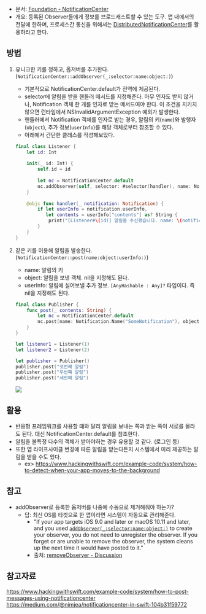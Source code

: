 - 문서: [Foundation - NotificationCenter](https://developer.apple.com/documentation/foundation/notificationcenter)
- 개요: 등록된 Observer들에게 정보를 브로드캐스트할 수 있는 도구. 앱 내에서의 전달에 한하며, 프로세스간 통신을 위해서는 [DistributedNotificationCenter](https://developer.apple.com/documentation/foundation/distributednotificationcenter)를 활용하라고 한다.

## 방법
1. 유니크한 키를 정하고, 옵저버를 추가한다. (`NotificationCenter::addObserver(_:selector:name:object:)`)
	- 기본적으로 NotificationCenter.default가 전역에 제공된다.
	- selector에 알림을 받을 핸들러 메서드를 지정해준다. 아무 인자도 받지 않거나, Notification 객체 한 개를 인자로 받는 메서드여야 한다. 이 조건을 지키지 않으면 런타임에서 NSInvalidArgumentException 예외가 발생한다.
	- 핸들러에서 Notification 객체를 인자로 받는 경우, 알림의 키(`name`)와 발행자(`object`), 추가 정보(`userInfo`)를 해당 객체로부터 참조할 수 있다.
	- 아래에서 간단한 클래스를 작성해보았다.
	```swift
	final class Listener {
	    let id: Int
	    
	    init(_ id: Int) {
	        self.id = id
	        
	        let nc = NotificationCenter.default
	        nc.addObserver(self, selector: #selector(handler), name: Notification.Name("SomeNotification"), object: nil)
	    }
	    
	    @objc func handler(_ notification: Notification) {
	        if let userInfo = notification.userInfo,
	           let contents = userInfo["contents"] as? String {
	            print("[Listener#\(id)] 알림을 수신했습니다. name: \(notification.name) contents: \(contents)")
	        }
	    }
	}
	```

2. 같은 키를 이용해 알림을 발송한다. (`NotificationCenter::post(name:object:userInfo:)`)
	- name: 알림의 키
	- object: 알림을 보낸 객체. nil을 지정해도 된다.
	- userInfo: 알림에 실어보낼 추가 정보. `[AnyHashable : Any]?` 타입이다. 즉 nil을 지정해도 된다.
	```swift
	final class Publisher {
	    func post(_ contents: String) {
	        let nc = NotificationCenter.default
	        nc.post(name: Notification.Name("SomeNotification"), object: self, userInfo: ["contents": contents])
	    }
	}
	
	let listener1 = Listener(1)
	let listener2 = Listener(2)
	
	let publisher = Publisher()
	publisher.post("첫번쨰 알림")
	publisher.post("두번쨰 알림")
	publisher.post("세번쨰 알림")
	```

	![](Pasted%20image%2020250119132207.png)

## 활용
- 반응형 프레임워크를 사용할 떄와 달리 알림을 보내는 쪽과 받는 쪽이 서로를 몰라도 된다. 대신 NotificationCenter.default를 참조한다.
- 알림을 불특정 다수의 객체가 받아야하는 경우 유용할 것 같다. (로그인 등)
- 또한 앱 라이프사이클 변경에 따른 알림을 받는다든지 시스템에서 미리 제공하는 알림을 받을 수도 있다.
	- ex> https://www.hackingwithswift.com/example-code/system/how-to-detect-when-your-app-moves-to-the-background

## 참고
- addObserver로 등록한 옵저버를 나중에 수동으로 제거해줘야 하는가?
	- 답: 최신 OS를 타겟으로 한 앱이라면 시스템이 자동으로 관리해준다.
		- "If your app targets iOS 9.0 and later or macOS 10.11 and later, and you used [`addObserver(_:selector:name:object:)`](https://developer.apple.com/documentation/foundation/notificationcenter/1415360-addobserver) to create your observer, you do not need to unregister the observer. If you forget or are unable to remove the observer, the system cleans up the next time it would have posted to it."
		- 출처: [removeObserver - Discussion](https://developer.apple.com/documentation/foundation/notificationcenter/1407263-removeobserver#discussion)

## 참고자료
https://www.hackingwithswift.com/example-code/system/how-to-post-messages-using-notificationcenter
https://medium.com/@nimjea/notificationcenter-in-swift-104b31f59772

